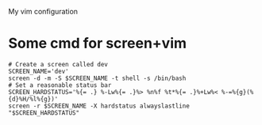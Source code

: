 My vim configuration

# Some cmd for screen+vim

```shell
# Create a screen called dev
SCREEN_NAME='dev'
screen -d -m -S $SCREEN_NAME -t shell -s /bin/bash
# Set a reasonable status bar
SCREEN_HARDSTATUS='%{= .} %-Lw%{= .}%> %n%f %t*%{= .}%+Lw%< %-=%{g}(%{d}%H/%l%{g})'
screen -r $SCREEN_NAME -X hardstatus alwayslastline "$SCREEN_HARDSTATUS"
```
